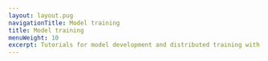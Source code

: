 ```yaml
---
layout: layout.pug
navigationTitle: Model training
title: Model training
menuWeight: 10
excerpt: Tutorials for model development and distributed training with TensorFlow, PyTorch, and MXNet
---
```


